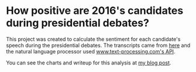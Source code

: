# How positive are 2016's candidates during presidential debates?
This project was created to calculate the sentiment for each candidate's speech during the presidential debates. The transcripts came from [here](http://www.presidency.ucsb.edu/debates.php) and the natural language processor used [www.text-processing.com's API](http://text-processing.com/demo/sentiment/).

You can see the charts and writeup for this analysis at [my blog post](http://alexpetralia.com/datablog/2016/2/21/just-how-positive-are-2016s-candidates-during-presidential-debates).
